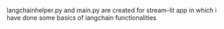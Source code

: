 langchainhelper.py and main.py are created for stream-lit app in which i have done some basics of langchain functionalities
